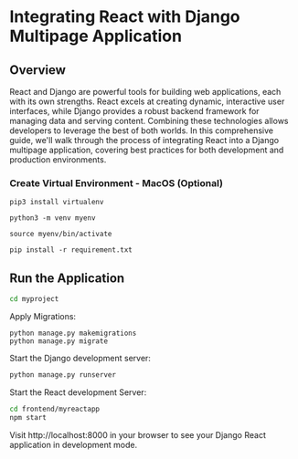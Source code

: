 # Integrating React with Django Multipage Application

## Overview

React and Django are powerful tools for building web applications, each with its own strengths. React excels at creating dynamic, interactive user interfaces, while Django provides a robust backend framework for managing data and serving content. Combining these technologies allows developers to leverage the best of both worlds. In this comprehensive guide, we'll walk through the process of integrating React into a Django multipage application, covering best practices for both development and production environments.




### Create Virtual Environment - MacOS (Optional)

`pip3 install virtualenv`

`python3 -m venv myenv`

`source myenv/bin/activate`

`pip install -r requirement.txt`

## Run the Application

```bash
cd myproject
```

Apply Migrations:

```
python manage.py makemigrations
python manage.py migrate
```


Start the Django development server:

```bash
python manage.py runserver
```

Start the React development Server:

```bash
cd frontend/myreactapp
npm start
```

Visit http://localhost:8000 in your browser to see your Django React application in development mode.



